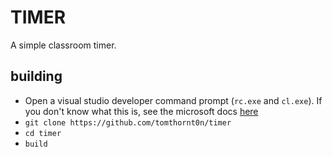 # TIMER
A simple classroom timer.

## building
* Open a visual studio developer command prompt (`rc.exe` and `cl.exe`). If you don't know what this is, see the microsoft docs [here](https://docs.microsoft.com/en-us/visualstudio/ide/reference/command-prompt-powershell?view=vs-2019)
* `git clone https://github.com/tomthornt0n/timer`
* `cd timer`
* `build`

